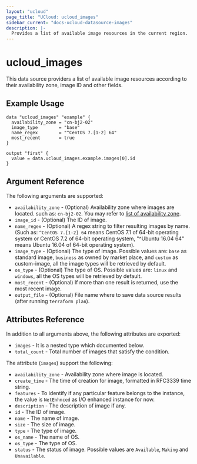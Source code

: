 ```yaml
---
layout: "ucloud"
page_title: "UCloud: ucloud_images"
sidebar_current: "docs-ucloud-datasource-images"
description: |-
  Provides a list of available image resources in the current region.
---
```


# ucloud_images

This data source providers a list of available image resources according to their availability zone, image ID and other fields.

## Example Usage

```hcl
data "ucloud_images" "example" {
  availability_zone = "cn-bj2-02"
  image_type        = "base"
  name_regex        = "^CentOS 7.[1-2] 64"
  most_recent       = true
}

output "first" {
  value = data.ucloud_images.example.images[0].id
}
```

## Argument Reference

The following arguments are supported:

* `availability_zone` - (Optional) Availability zone where images are located. such as: `cn-bj2-02`. You may refer to [list of availability zone](https://docs.ucloud.cn/api/summary/regionlist).
* `image_id` - (Optional) The ID of image.
* `name_regex` - (Optional) A regex string to filter resulting images by name. (Such as: `^CentOS 7.[1-2] 64` means CentOS 7.1 of 64-bit operating system or CentOS 7.2 of 64-bit operating system, "^Ubuntu 16.04 64" means Ubuntu 16.04 of 64-bit operating system).
* `image_type` - (Optional) The type of image. Possible values are: `base` as standard image, `business` as owned by market place, and `custom` as custom-image, all the image types will be retrieved by default.
* `os_type` - (Optional) The type of OS. Possible values are: `linux` and `windows`, all the OS types will be retrieved by default.
* `most_recent` - (Optional) If more than one result is returned, use the most recent image.
* `output_file` - (Optional) File name where to save data source results (after running `terraform plan`).

## Attributes Reference

In addition to all arguments above, the following attributes are exported:

* `images` - It is a nested type which documented below.
* `total_count` - Total number of images that satisfy the condition.

The attribute (`images`) support the following:

* `availability_zone` - Availability zone where image is located.
* `create_time` - The time of creation for image, formatted in RFC3339 time string.
* `features` - To identify if any particular feature belongs to the instance, the value is `NetEnhnced` as I/O enhanced instance for now.
* `description` - The description of image if any.
* `id` - The ID of image.
* `name` - The name of image.
* `size` - The size of image.
* `type` - The type of image.
* `os_name` - The name of OS.
* `os_type` - The type of OS.
* `status` - The status of image. Possible values are `Available`, `Making` and `Unavailable`.
